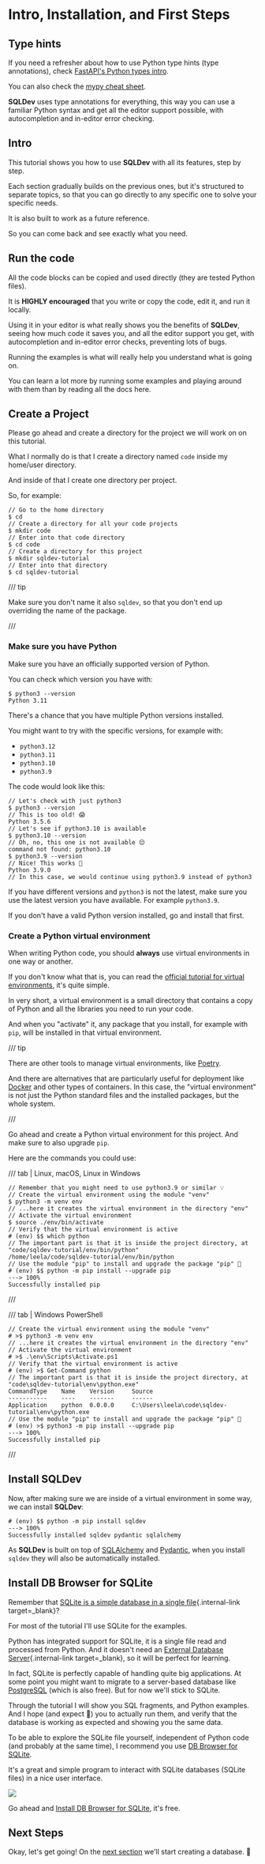# Intro, Installation, and First Steps

## Type hints

If you need a refresher about how to use Python type hints (type annotations), check <a href="https://readyapi.khulnasoft.com/python-types/" class="external-link" target="_blank">FastAPI's Python types intro</a>.

You can also check the <a href="https://mypy.readthedocs.io/en/latest/cheat_sheet_py3.html" class="external-link" target="_blank">mypy cheat sheet</a>.

**SQLDev** uses type annotations for everything, this way you can use a familiar Python syntax and get all the editor support possible, with autocompletion and in-editor error checking.

## Intro

This tutorial shows you how to use **SQLDev** with all its features, step by step.

Each section gradually builds on the previous ones, but it's structured to separate topics, so that you can go directly to any specific one to solve your specific needs.

It is also built to work as a future reference.

So you can come back and see exactly what you need.

## Run the code

All the code blocks can be copied and used directly (they are tested Python files).

It is **HIGHLY encouraged** that you write or copy the code, edit it, and run it locally.

Using it in your editor is what really shows you the benefits of **SQLDev**, seeing how much code it saves you, and all the editor support you get, with autocompletion and in-editor error checks, preventing lots of bugs.

Running the examples is what will really help you understand what is going on.

You can learn a lot more by running some examples and playing around with them than by reading all the docs here.

## Create a Project

Please go ahead and create a directory for the project we will work on on this tutorial.

What I normally do is that I create a directory named `code` inside my home/user directory.

And inside of that I create one directory per project.

So, for example:

<div class="termy">

```console
// Go to the home directory
$ cd
// Create a directory for all your code projects
$ mkdir code
// Enter into that code directory
$ cd code
// Create a directory for this project
$ mkdir sqldev-tutorial
// Enter into that directory
$ cd sqldev-tutorial
```

</div>

/// tip

Make sure you don't name it also `sqldev`, so that you don't end up overriding the name of the package.

///

### Make sure you have Python

Make sure you have an officially supported version of Python.

You can check which version you have with:

<div class="termy">

```console
$ python3 --version
Python 3.11
```

</div>

There's a chance that you have multiple Python versions installed.

You might want to try with the specific versions, for example with:

* `python3.12`
* `python3.11`
* `python3.10`
* `python3.9`

The code would look like this:

<div class="termy">

```console
// Let's check with just python3
$ python3 --version
// This is too old! 😱
Python 3.5.6
// Let's see if python3.10 is available
$ python3.10 --version
// Oh, no, this one is not available 😔
command not found: python3.10
$ python3.9 --version
// Nice! This works 🎉
Python 3.9.0
// In this case, we would continue using python3.9 instead of python3
```

</div>

If you have different versions and `python3` is not the latest, make sure you use the latest version you have available. For example `python3.9`.

If you don't have a valid Python version installed, go and install that first.

### Create a Python virtual environment

When writing Python code, you should **always** use virtual environments in one way or another.

If you don't know what that is, you can read the <a href="https://docs.python.org/3/tutorial/venv.html" class="external-link" target="_blank">official tutorial for virtual environments</a>, it's quite simple.

In very short, a virtual environment is a small directory that contains a copy of Python and all the libraries you need to run your code.

And when you "activate" it, any package that you install, for example with `pip`, will be installed in that virtual environment.

/// tip

There are other tools to manage virtual environments, like <a href="https://python-poetry.org/" class="external-link" target="_blank">Poetry</a>.

And there are alternatives that are particularly useful for deployment like <a href="https://docs.docker.com/get-started/" class="external-link" target="_blank">Docker</a> and other types of containers. In this case, the "virtual environment" is not just the Python standard files and the installed packages, but the whole system.

///

Go ahead and create a Python virtual environment for this project. And make sure to also upgrade `pip`.

Here are the commands you could use:

/// tab | Linux, macOS, Linux in Windows

<div class="termy">

```console
// Remember that you might need to use python3.9 or similar 💡
// Create the virtual environment using the module "venv"
$ python3 -m venv env
// ...here it creates the virtual environment in the directory "env"
// Activate the virtual environment
$ source ./env/bin/activate
// Verify that the virtual environment is active
# (env) $$ which python
// The important part is that it is inside the project directory, at "code/sqldev-tutorial/env/bin/python"
/home/leela/code/sqldev-tutorial/env/bin/python
// Use the module "pip" to install and upgrade the package "pip" 🤯
# (env) $$ python -m pip install --upgrade pip
---> 100%
Successfully installed pip
```

</div>

///

/// tab | Windows PowerShell

<div class="termy">

```console
// Create the virtual environment using the module "venv"
# >$ python3 -m venv env
// ...here it creates the virtual environment in the directory "env"
// Activate the virtual environment
# >$ .\env\Scripts\Activate.ps1
// Verify that the virtual environment is active
# (env) >$ Get-Command python
// The important part is that it is inside the project directory, at "code\sqldev-tutorial\env\python.exe"
CommandType    Name    Version     Source
-----------    ----    -------     ------
Application    python  0.0.0.0     C:\Users\leela\code\sqldev-tutorial\env\python.exe
// Use the module "pip" to install and upgrade the package "pip" 🤯
# (env) >$ python3 -m pip install --upgrade pip
---> 100%
Successfully installed pip
```

</div>

///

## Install **SQLDev**

Now, after making sure we are inside of a virtual environment in some way, we can install **SQLDev**:

<div class="termy">

```console
# (env) $$ python -m pip install sqldev
---> 100%
Successfully installed sqldev pydantic sqlalchemy
```

</div>

As **SQLDev** is built on top of <a href="https://www.sqlalchemy.org/" class="external-link" target="_blank">SQLAlchemy</a> and <a href="https://pydantic-docs.helpmanual.io/" class="external-link" target="_blank">Pydantic</a>, when you install `sqldev` they will also be automatically installed.

## Install DB Browser for SQLite

Remember that [SQLite is a simple database in a single file](../databases.md#a-single-file-database){.internal-link target=_blank}?

For most of the tutorial I'll use SQLite for the examples.

Python has integrated support for SQLite, it is a single file read and processed from Python. And it doesn't need an [External Database Server](../databases.md#a-server-database){.internal-link target=_blank}, so it will be perfect for learning.

In fact, SQLite is perfectly capable of handling quite big applications. At some point you might want to migrate to a server-based database like <a href="https://www.postgresql.org/" class="external-link" target="_blank">PostgreSQL</a> (which is also free). But for now we'll stick to SQLite.

Through the tutorial I will show you SQL fragments, and Python examples. And I hope (and expect 🧐) you to actually run them, and verify that the database is working as expected and showing you the same data.

To be able to explore the SQLite file yourself, independent of Python code (and probably at the same time), I recommend you use <a href="https://sqlitebrowser.org/" class="external-link" target="_blank">DB Browser for SQLite</a>.

It's a great and simple program to interact with SQLite databases (SQLite files) in a nice user interface.

<img src="https://sqlitebrowser.org/images/screenshot.png">

Go ahead and <a href="https://sqlitebrowser.org/" class="external-link" target="_blank">Install DB Browser for SQLite</a>, it's free.

## Next Steps

Okay, let's get going! On the [next section](create-db-and-table-with-db-browser.md) we'll start creating a database. 🚀
